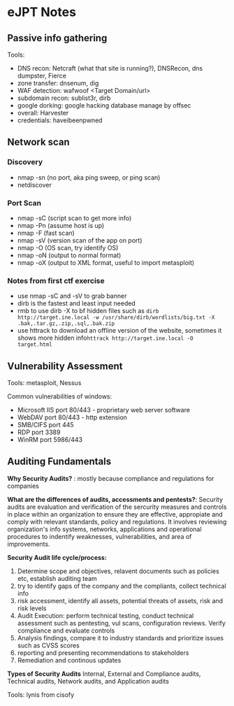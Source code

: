 # eJPT Notes

## Passive info gathering

Tools: 

- DNS recon: Netcraft (what that site is running?), DNSRecon, dns dumpster, Fierce
- zone transfer: dnsenum, dig
- WAF detection: wafwoof <Target Domain/url>
- subdomain recon: sublist3r, dirb
- google dorking: google hacking database manage by offsec
- overall: Harvester
- credentials: haveibeenpwned

## Network scan
### Discovery
- nmap -sn (no port, aka ping sweep, or ping scan)
- netdiscover

### Port Scan
- nmap -sC (script scan to get more info)
- nmap -Pn (assume host is up)
- nmap -F (fast scan)
- nmap -sV (version scan of the app on port)
- nmap -O (OS scan, try identify OS)
- nmap -oN (output to normal format)
- nmap -oX (output to XML format, useful to import metasploit)

### Notes from first ctf exercise

- use nmap -sC and -sV to grab banner
- dirb is the fastest and least input needed
- rmb to use dirb -X <file extension> to bf hidden files such as `dirb http://target.ine.local -w /usr/share/dirb/wordlists/big.txt -X .bak,.tar.gz,.zip,.sql,.bak.zip`
- use httrack to download an offline version of the website, sometimes it shows more hidden info`httrack http://target.ine.local -O target.html`


Vulnerability Assessment
---

Tools: metasploit, Nessus

Common vulnerabilities of windows:
- Microsoft IIS port 80/443 - proprietary web server software
- WebDAV port 80/443 - http extension
- SMB/CIFS port 445
- RDP port 3389
- WinRM port 5986/443







Auditing Fundamentals
---

**Why Security Audits?** : mostly because compliance and regulations for companies

**What are the differences of audits, accessments and pentests?**: Security audits are evaluation and verification of the sercurity measures and controls in place within an organization to ensure 
they are effective, appropiate and comply with relevant standards, policy and regulations. It involves reviewing organization's info systems, networks, applications and operational procedures to 
indentify weaknesses, vulnerabilities, and area of improvements.



**Security Audit life cycle/process:**

1. Determine scope and objectives, relavent documents such as policies etc, establish auditing team
2. try to identify gaps of the company and the compliants, collect technical info
3. risk accessment, identify all assets, potential threats of assets, risk and risk levels
4. Audit Execution: perform technical testing, conduct technical assessment such as pentesting, vul scans, configuration reviews. Verify compliance and evaluate controls
5. Analysis findings, compare it to industry standards and prioritize issues such as CVSS scores
6. reporting and presenting recommendations to stakeholders
7. Remediation and continous updates

**Types of Security Audits**
Internal, External and Compliance audits, Technical audits, Network audits, and Application audits

Tools: lynis from cisofy










